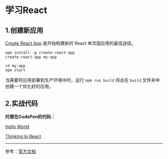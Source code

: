 # 学习React

## 1.创建新应用
[Create React App](https://github.com/facebookincubator/create-react-app) 是开始构建新的 React 单页面应用的最佳途径。

```
npm install -g create-react-app
create-react-app my-app

cd my-app
npm start
```
当需要将应用部署到生产环境中时，运行 `npm run build` 将会在 `build` 文件夹中创建一个优化好的应用。

## 2.实战代码
**托管在CodePen的代码：**

[Hello World](https://codepen.io/magicmai/pen/gWZrMM)

[Thinking In React](https://codepen.io/magicmai/pen/LLeGRP?editors=0010)

----
参考：[官方文档](https://discountry.github.io/react/docs/hello-world.html)
